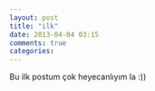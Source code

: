 ```yaml
---
layout: post
title: "ilk"
date: 2013-04-04 03:15
comments: true
categories: 
---
```


Bu ilk postum
çok heyecanlıyım la :))
